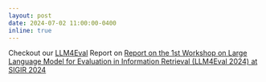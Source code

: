 ```yaml
---
layout: post
date: 2024-07-02 11:00:00-0400
inline: true
---
```


Checkout our <a href="https://llm4eval.github.io/">LLM4Eval</a> Report on <a href="https://arxiv.org/abs/2408.05388v1">Report on the 1st Workshop on Large Language Model for Evaluation in Information Retrieval (LLM4Eval 2024) at SIGIR 2024</a>